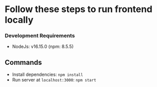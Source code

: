 # Follow these steps to run frontend locally

### Development Requirements
* NodeJs: v16.15.0 (npm: 8.5.5)

## Commands
* Install dependencies: `npm install`
* Run server at `localhost:3000`: `npm start`
